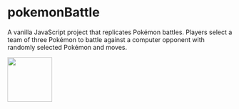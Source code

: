 ﻿# pokemonBattle

<p>A vanilla JavaScript project that replicates Pokémon battles. Players select a team of three Pokémon to battle against a computer opponent with randomly selected Pokémon and moves.</p>

<img src="https://i.ytimg.com/vi/edvtX2D8Zkc/maxresdefault.jpg" width="100px"></img>
